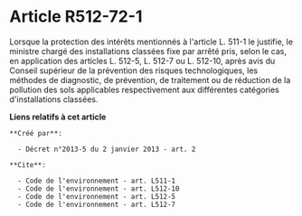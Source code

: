 # Article R512-72-1

Lorsque la protection des intérêts mentionnés à l'article L. 511-1 le justifie, le ministre chargé des installations classées
fixe par arrêté pris, selon le cas, en application des articles L. 512-5, L. 512-7 ou L. 512-10, après avis du Conseil
supérieur de la prévention des risques technologiques, les méthodes de diagnostic, de prévention, de traitement ou de
réduction de la pollution des sols applicables respectivement aux différentes catégories d'installations classées.

**Liens relatifs à cet article**

	**Créé par**:

	  - Décret n°2013-5 du 2 janvier 2013 - art. 2

	**Cite**:

	  - Code de l'environnement - art. L511-1
	  - Code de l'environnement - art. L512-10
	  - Code de l'environnement - art. L512-5
	  - Code de l'environnement - art. L512-7
